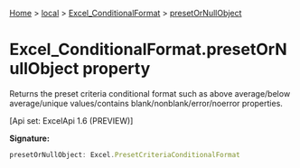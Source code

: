 [Home](./index) &gt; [local](local.md) &gt; [Excel\_ConditionalFormat](local.excel_conditionalformat.md) &gt; [presetOrNullObject](local.excel_conditionalformat.presetornullobject.md)

# Excel\_ConditionalFormat.presetOrNullObject property

Returns the preset criteria conditional format such as above average/below average/unique values/contains blank/nonblank/error/noerror properties. 

 \[Api set: ExcelApi 1.6 (PREVIEW)\]

**Signature:**
```javascript
presetOrNullObject: Excel.PresetCriteriaConditionalFormat
```
